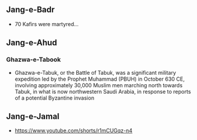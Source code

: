 ## Jang-e-Badr
* 70 Kafirs were martyred...

## Jang-e-Ahud

### Ghazwa-e-Tabook
* Ghazwa-e-Tabuk, or the Battle of Tabuk, was a significant military expedition led by the Prophet Muhammad (PBUH) in October 630 CE, involving approximately 30,000 Muslim men marching north towards Tabuk, in what is now northwestern Saudi Arabia, in response to reports of a potential Byzantine invasion

## Jang-e-Jamal
* https://www.youtube.com/shorts/r1mCUGqz-n4
